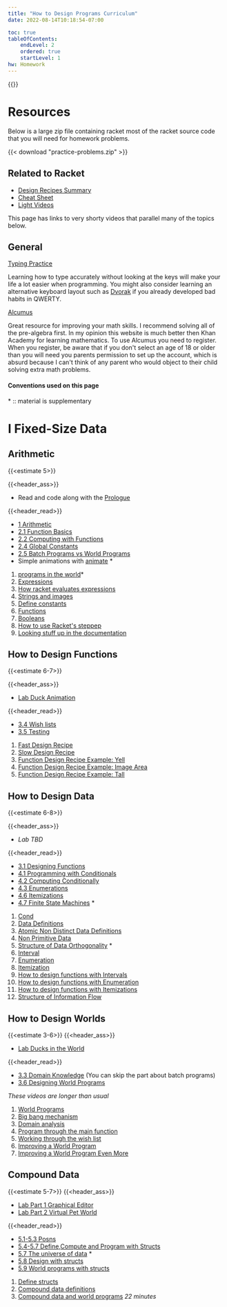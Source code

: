 ```yaml
---
title: "How to Design Programs Curriculum"
date: 2022-08-14T10:18:54-07:00

toc: true
tableOfContents:
    endLevel: 2
    ordered: true
    startLevel: 1
hw: Homework
---
```


{{<toc>}}

# Resources
Below is a large zip file containing racket most of the racket source code that
you will need for homework problems.

{{< download "practice-problems.zip" >}}
## Related to Racket
- [Design Recipes Summary](https://courses.edx.org/courses/course-v1:UBCx+SPD1x+2T2016/77860a93562d40bda45e452ea064998b/)
- [Cheat Sheet](https://s3.amazonaws.com/edx-course-spdx-kiczales/HTC/recipe-checklist.pdf)
- [Light Videos](http://www.cs.utah.edu/~mflatt/htdp-lite/)

This page has links to very shorty videos that parallel many of the topics below.
## General
[Typing Practice](https://www.keybr.com/) 

Learning how to type accurately
without looking at the keys will make your life a lot easier when programming. You might
also consider learning an alternative keyboard layout such as [Dvorak](https://en.wikipedia.org/wiki/Dvorak_keyboard_layout) if you already developed bad habits in
QWERTY.

[Alcumus](https://artofproblemsolving.com/alcumus) 
  
Great resource for improving your math skills. I recommend solving all of the 
pre-algebra first. In my opinion this website is much better then Khan Academy for learning mathematics. To use Alcumus you need to register. When you register, 
be aware that if you don't select an age of 18 or older than you will need you parents permission to set up the account, which is absurd because I can't think of any parent who would object to their child solving extra math problems.

#### Conventions used on this page
\*  :: material is supplementary  

# I Fixed-Size Data

## Arithmetic
{{<estimate 5>}}

{{<header_ass>}}
- Read and code along with the [Prologue](https://htdp.org/2022-8-7/Book/part_prologue.html)

{{<header_read>}}
- [1 Arithmetic](https://htdp.org/2022-8-7/Book/part_one.html#%28part._ch~3abasic-arithmetic%29) 
- [2.1 Function Basics](https://htdp.org/2022-8-7/Book/part_one.html#%28part._sec~3afuncs%29) 
- [2.2 Computing with Functions](https://htdp.org/2022-8-7/Book/part_one.html#%28part._sec~3acomputing%29)
- [2.4 Global Constants](https://htdp.org/2022-8-7/Book/part_one.html#%28part._sec~3aglobal%29)
- [2.5 Batch Programs vs World Programs](https://htdp.org/2022-8-7/Book/part_one.html#%28part._sec~3aprogs%29) 
- Simple animations with [animate](https://docs.racket-lang.org/teachpack/2htdpuniverse.html#%28def._%28%28lib._2htdp%2Funiverse..rkt%29._animate%29%29) \*
1. [programs in the world](https://www.youtube.com/watch?v=dJbpHukiQ7I&t=1s&ab_channel=SystematicProgramDesign)\*
2. [Expressions](https://www.youtube.com/watch?v=6wABnrIFZmQ&list=PL6NenTZG6Krqu5RRQi3TUGc605rrGGGWw&index=4&ab_channel=SystematicProgramDesign)
3. [How racket evaluates expressions](https://www.youtube.com/watch?v=4wUiCxxCc68&list=PL6NenTZG6Krqu5RRQi3TUGc605rrGGGWw&index=5&ab_channel=SystematicProgramDesign)
4. [Strings and images](https://www.youtube.com/watch?v=wYyKnPA5fSI&list=PL6NenTZG6Krqu5RRQi3TUGc605rrGGGWw&index=6&ab_channel=SystematicProgramDesign)
5. [Define constants](https://www.youtube.com/watch?v=KoaAUyyDl4A&list=PL6NenTZG6Krqu5RRQi3TUGc605rrGGGWw&index=7&ab_channel=SystematicProgramDesign)
6. [Functions](https://www.youtube.com/watch?v=bAv-q4oXVd4&list=PL6NenTZG6Krqu5RRQi3TUGc605rrGGGWw&index=9&ab_channel=SystematicProgramDesign)
7. [Booleans](https://www.youtube.com/watch?v=G8zM3j4mg_Y&list=PL6NenTZG6Krqu5RRQi3TUGc605rrGGGWw&index=10&ab_channel=SystematicProgramDesign)
8. [How to use Racket's steppep](https://www.youtube.com/watch?v=TjrEjhnW6oc&list=PL6NenTZG6Krqu5RRQi3TUGc605rrGGGWw&index=11&ab_channel=SystematicProgramDesign)
9.  [Looking stuff up in the documentation](https://www.youtube.com/watch?v=PCSlKWX1jlQ&list=PL6NenTZG6Krqu5RRQi3TUGc605rrGGGWw&index=12&ab_channel=SystematicProgramDesign)


## How to Design Functions
{{<estimate 6-7>}}

{{<header_ass>}}
- [Lab Duck Animation](hw/hw1.html)

{{<header_read>}}

- [3.4 Wish lists](https://htdp.org/2022-8-7/Book/part_one.html#%28part._sec~3adesign%29)
- [3.5 Testing](https://htdp.org/2022-8-7/Book/part_one.html#%28part._sec~3atesting%29)
1. [Fast Design Recipe](https://www.youtube.com/watch?v=AyFI91za4P0&list=PL6NenTZG6KroMpbQDFNmv6YuydU1DTklw&index=2&ab_channel=SystematicProgramDesign)
2. [Slow Design Recipe](https://www.youtube.com/watch?v=q6GwIWwKowU&list=PL6NenTZG6KroMpbQDFNmv6YuydU1DTklw&index=3&ab_channel=SystematicProgramDesign)
3. [Function Design Recipe Example: Yell](https://www.youtube.com/watch?v=v7gGyazV5W8&list=PL6NenTZG6KroMpbQDFNmv6YuydU1DTklw&index=4&ab_channel=SystematicProgramDesign)
4. [Function Design Recipe Example: Image Area](https://www.youtube.com/watch?v=atp8QPRsPgE&list=PL6NenTZG6KroMpbQDFNmv6YuydU1DTklw&index=4&ab_channel=SystematicProgramDesign)
5. [Function Design Recipe Example: Tall](https://www.youtube.com/watch?v=RR8Q_Hd6t4U&list=PL6NenTZG6KroMpbQDFNmv6YuydU1DTklw&index=7&ab_channel=SystematicProgramDesign)

## How to Design Data
{{<estimate 6-8>}}

{{<header_ass>}}
- *Lab TBD*

{{<header_read>}}
- [3.1 Designing Functions](https://htdp.org/2022-8-7/Book/part_one.html#%28part._sec~3adesign-func%29)
- [4.1 Programming with Conditionals](https://htdp.org/2022-2-9/Book/part_one.html#%28part._sec~3acond%29)
- [4.2 Computing Conditionally](https://htdp.org/2022-2-9/Book/part_one.html#%28part._sec~3aworks%29)
- [4.3 Enumerations](https://htdp.org/2022-2-9/Book/part_one.html#%28part._sec~3aenums%29)
- [4.6 Itemizations](https://htdp.org/2022-2-9/Book/part_one.html#%28part._sec~3adesign-itemization%29)
- [4.7 Finite State Machines](https://htdp.org/2022-2-9/Book/part_one.html#%28part._sec~3aworlds-more%29) \*
1. [Cond](https://htdp.org/2022-2-9/Book/part_one.html#%28part._sec~3aworlds-more%29)
2. [Data Definitions](https://www.youtube.com/watch?v=DG7LSGvqPYg&list=PL6NenTZG6KroGuvVv1wvU2wgq9tG45la1&index=3&ab_channel=SystematicProgramDesign)
3. [Atomic Non Distinct Data Definitions](https://www.youtube.com/watch?v=kIduaD7ccg0&list=PL6NenTZG6KroGuvVv1wvU2wgq9tG45la1&index=3&ab_channel=SystematicProgramDesign)
4. [Non Primitive Data](https://www.youtube.com/watch?v=yMuZjvzaczA&list=PL6NenTZG6KroGuvVv1wvU2wgq9tG45la1&index=5&ab_channel=SystematicProgramDesign)
5. [Structure of Data Orthogonality](https://www.youtube.com/watch?v=GTqbCPsofkQ&list=PL6NenTZG6KroGuvVv1wvU2wgq9tG45la1&index=6&ab_channel=SystematicProgramDesign) \*
6. [Interval](https://www.youtube.com/watch?v=aPxi3XWm0fQ&list=PL6NenTZG6KroGuvVv1wvU2wgq9tG45la1&index=7&ab_channel=SystematicProgramDesign)
7. [Enumeration](https://www.youtube.com/watch?v=dcdgMEH55mM&list=PL6NenTZG6KroGuvVv1wvU2wgq9tG45la1&index=8&ab_channel=SystematicProgramDesign)
8. [Itemization](https://www.youtube.com/watch?v=VWICZSxaeZw&list=PL6NenTZG6KroGuvVv1wvU2wgq9tG45la1&index=9&ab_channel=SystematicProgramDesign)
9. [How to design functions with Intervals](https://www.youtube.com/watch?v=Peq6IgKFZBc&list=PL6NenTZG6KroGuvVv1wvU2wgq9tG45la1&index=10&ab_channel=SystematicProgramDesign)
10. [How to design functions with Enumeration](https://www.youtube.com/watch?v=700ReRUYhhc&list=PL6NenTZG6KroGuvVv1wvU2wgq9tG45la1&index=10&ab_channel=SystematicProgramDesign)
11. [How to design functions with Itemizations](https://www.youtube.com/watch?v=Ljf1MQeDITg&list=PL6NenTZG6KroGuvVv1wvU2wgq9tG45la1&index=12&ab_channel=SystematicProgramDesign)
12. [Structure of Information Flow](https://www.youtube.com/watch?v=AWyOzz4AO2U&list=PL6NenTZG6KroGuvVv1wvU2wgq9tG45la1&index=13&ab_channel=SystematicProgramDesign)


## How to Design Worlds
{{<estimate 3-6>}}
{{<header_ass>}}
- [Lab Ducks in the World](hw/hw2.html)
  
{{<header_read>}}
- [3.3 Domain Knowledge](https://htdp.org/2022-8-7/Book/part_one.html#%28part._sec~3adomain%29) (You can skip the part about batch programs)
- [3.6 Designing World Programs](https://htdp.org/2022-2-9/Book/part_one.html#%28part._.D.K._sec~3adesign-world%29)

*These videos are longer than usual*
1. [World Programs](https://www.youtube.com/watch?v=Zd-jXZArWa8&list=PL6NenTZG6KrqMkX3XpyVLbhwThXdUID_t&index=2&ab_channel=SystematicProgramDesign)
2. [Big bang mechanism](https://www.youtube.com/watch?v=Az4ARYVJNTY&list=PL6NenTZG6KrqMkX3XpyVLbhwThXdUID_t&index=3&ab_channel=SystematicProgramDesign)
3. [Domain analysis](https://www.youtube.com/watch?v=Y85Pcp_E0TU&list=PL6NenTZG6KrqMkX3XpyVLbhwThXdUID_t&index=4&ab_channel=SystematicProgramDesign)
4. [Program through the main function](https://www.youtube.com/watch?v=W6jxmA4kJjw&list=PL6NenTZG6KrqMkX3XpyVLbhwThXdUID_t&index=5)
5. [Working through the wish list](https://www.youtube.com/watch?v=hxz3lo0m4gk&list=PL6NenTZG6KrqMkX3XpyVLbhwThXdUID_t&index=6&ab_channel=SystematicProgramDesign)
6. [Improving a World Program](https://www.youtube.com/watch?v=Qn6ULPxLGpQ&list=PL6NenTZG6KrqMkX3XpyVLbhwThXdUID_t&index=7)
7. [Improving a World Program Even More](https://www.youtube.com/watch?v=d1AXrJpP9fQ&list=PL6NenTZG6KrqMkX3XpyVLbhwThXdUID_t&index=7&ab_channel=SystematicProgramDesign)
  
## Compound Data
{{<estimate 5-7>}}
{{<header_ass>}}
- [Lab Part 1 Graphical Editor](https://htdp.org/2022-2-9/Book/part_one.html#%28part._sec~3aedit1%29)
- [Lab Part 2 Virtual Pet World](https://htdp.org/2022-2-9/Book/part_one.html#%28part._sec~3azoo1%29)

{{<header_read>}}
- [5.1-5.3 Posns](https://htdp.org/2022-2-9/Book/part_one.html#%28part._sec~3aposn-structures%29)
- [5.4-5.7 Define,Compute and Program with Structs](https://htdp.org/2022-2-9/Book/part_one.html#%28part._sec~3astructures%29)
- [5.7 The universe of data](https://htdp.org/2022-2-9/Book/part_one.html#%28part._data-uni._sec~3adata-uni%29) \*
- [5.8 Design with structs](https://htdp.org/2022-2-9/Book/part_one.html#%28part._sec~3adesignstructs%29)
- [5.9 World programs with structs](https://htdp.org/2022-2-9/Book/part_one.html#%28part._sec~3aworld-structs%29)
1. [Define structs](https://www.youtube.com/watch?v=k-Bvyh65Vy4&list=PL6NenTZG6KrpA-ww35EwcaxY-tgh82TAh&ab_channel=SystematicProgramDesign)
2. [Compound data definitions](https://www.youtube.com/watch?v=ieSkX9RdobM&list=PL6NenTZG6KrpA-ww35EwcaxY-tgh82TAh&index=3&ab_channel=SystematicProgramDesign)
3. [Compound data and world programs](https://www.youtube.com/watch?v=hBuDgdIRhYo&list=PL6NenTZG6KrpA-ww35EwcaxY-tgh82TAh&index=4&ab_channel=SystematicProgramDesign) *22 minutes*

<!-- Coming soon
# II Arbitrarily Large Data
# III Abstraction
# IV Intertwined Data
# V Generative Recursion
# VI Accumulators -->



